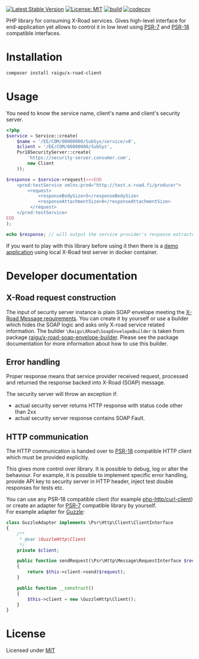 [![Latest Stable Version](https://poser.pugx.org/raigu/x-road-client/v/stable)](https://packagist.org/packages/raigu/x-road-client)
[![License: MIT](https://img.shields.io/badge/License-MIT-blue.svg)](LICENSE)
[![build](https://github.com/raigu/x-road-client/workflows/build/badge.svg)](https://github.com/raigu/x-road-client/actions)
[![codecov](https://codecov.io/gh/raigu/x-road-client/branch/master/graph/badge.svg)](https://codecov.io/gh/raigu/x-road-client)


PHP library for consuming X-Road services. Gives high-level interface for end-application yet allows to control it in low level using
[PSR-7](https://www.php-fig.org/psr/psr-7/) and [PSR-18](https://www.php-fig.org/psr/psr-18/) compatible interfaces.

# Installation

```bash
composer install raigu/x-road-client
```

# Usage 

You need to know the service name, client's name and client's security server.

```php
<?php
$service = Service::create(
    $name = '/EE/COM/00000000/SubSys/service/v0',
    $client = '/EE/COM/00000000/SubSys',
    Psr18SecurityServer::create(
        'https://security-server.consumer.com',
        new Client
    ));

$response = $service->request(<<<EOD
    <prod:testService xmlns:prod="http://test.x-road.fi/producer">
        <request>
            <responseBodySize>5</responseBodySize>
            <responseAttachmentSize>0</responseAttachmentSize>
         </request>
    </prod:testService>
EOD
);

echo $response; // will output the service provider's response extracted from SOAP envelope 
```

If you want to play with this library before using it then there is a [demo application](https://github.com/raigu/x-road-client-demo) using local X-Road test server in docker container.

# Developer documentation

## X-Road request construction

The input of security server instance is plain SOAP envelope meeting the [X-Road Message requirements](https://www.x-tee.ee/docs/live/xroad/pr-mess_x-road_message_protocol.html#e1-request). 
You can create it by yourself or use a builder which hides the SOAP logic and asks only X-road service related information.
The builder `\Raigu\XRoad\SoapEnvelopeBuilder` is taken from package [raigu/x-road-soap-envelope-builder](https://github.com/raigu/x-road-soap-envelope-builder).
Please see the package documentation for more information about how to use this builder.

## Error handling

Proper response means that service provider received request, processed and returned the response backed into
X-Road (SOAP) message. 

The security server will throw an exception if:
* actual security server returns HTTP response with status code other than 2xx
* actual security server response contains SOAP Fault.

## HTTP communication

The HTTP communication is handed over to [PSR-18](https://www.php-fig.org/psr/psr-18/) compatible HTTP client which 
must be provided explicitly.
 
This gives more control over library. It is possible to debug, log or alter the behaviour. For example, it
 is possible to implement specific error handling, provide API key to security server in HTTP header, 
 inject test double responses for tests etc. 

You can use any PSR-18 compatible client (for example [php-http/curl-client](https://github.com/php-http/curl-client)) 
or create an adapter for [PSR-7](https://www.php-fig.org/psr/psr-7/) compatible library by yourself.  
For example adapter for [Guzzle](https://github.com/guzzle/guzzle/):

```php
class GuzzleAdapter implements \Psr\Http\Client\ClientInterface
{
    /**
     * @var \GuzzleHttp\Client
     */
    private $client;

    public function sendRequest(\Psr\Http\Message\RequestInterface $request): \Psr\Http\Message\ResponseInterface
    {
        return $this->client->send($request);
    }

    public function __construct()
    {
        $this->client = new \GuzzleHttp\Client();
    }
}
```

# License

Licensed under [MIT](LICENSE)
